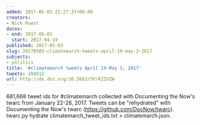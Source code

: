 ```yaml
---
added: 2017-05-03 22:27:37+00:00
creators:
- Nick Ruest
dates:
- end: 2017-05-03
  start: 2017-04-19
published: 2017-05-03
slug: 20170503-climatemarch-tweets-april-19-may-3-2017
subjects:
- politics
title: '#climatemarch tweets April 19-May 3, 2017'
tweets: 284012
url: http://dx.doi.org/10.5683/SP/KZZVZW
---
```


681,668 tweet ids for #climatemarch collected with Documenting the Now's twarc from January 22-26, 2017. Tweets can be "rehydrated" with Documenting the Now's twarc (https://github.com/DocNow/twarc). twarc.py hydrate climatemarch_tweet_ids.txt > climatemarch.json.
